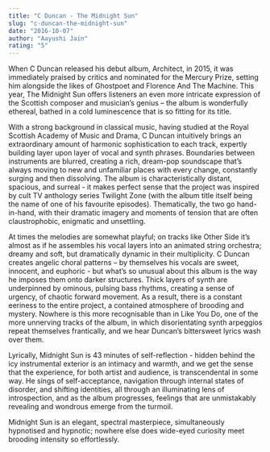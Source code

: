 ```yaml
---
title: "C Duncan - The Midnight Sun"
slug: "c-duncan-the-midnight-sun"
date: "2016-10-07"
author: "Aayushi Jain"
rating: "5"
---
```


When C Duncan released his debut album, Architect, in 2015, it was immediately praised by critics and nominated for the Mercury Prize, setting him alongside the likes of Ghostpoet and Florence And The Machine. This year, The Midnight Sun offers listeners an even more intricate expression of the Scottish composer and musician’s genius – the album is wonderfully ethereal, bathed in a cold luminescence that is so fitting for its title.

With a strong background in classical music, having studied at the Royal Scottish Academy of Music and Drama, C Duncan intuitively brings an extraordinary amount of harmonic sophistication to each track, expertly building layer upon layer of vocal and synth phrases. Boundaries between instruments are blurred, creating a rich, dream-pop soundscape that’s always moving to new and unfamiliar places with every change, constantly surging and then dissolving. The album is characteristically distant, spacious, and surreal - it makes perfect sense that the project was inspired by cult TV anthology series Twilight Zone (with the album title itself being the name of one of his favourite episodes). Thematically, the two go hand-in-hand, with their dramatic imagery and moments of tension that are often claustrophobic, enigmatic and unsettling.

At times the melodies are somewhat playful; on tracks like Other Side it’s almost as if he assembles his vocal layers into an animated string orchestra; dreamy and soft, but dramatically dynamic in their multiplicity. C Duncan creates angelic choral patterns – by themselves his vocals are sweet, innocent, and euphoric - but what’s so unusual about this album is the way he imposes them onto darker structures. Thick layers of synth are underpinned by ominous, pulsing bass rhythms, creating a sense of urgency, of chaotic forward movement. As a result, there is a constant eeriness to the entire project, a contained atmosphere of brooding and mystery. Nowhere is this more recognisable than in Like You Do, one of the more unnerving tracks of the album, in which disorientating synth arpeggios repeat themselves frantically, and we hear Duncan’s bittersweet lyrics wash over them.

Lyrically, Midnight Sun is 43 minutes of self-reflection - hidden behind the icy instrumental exterior is an intimacy and warmth, and we get the sense that the experience, for both artist and audience, is transcendental in some way. He sings of self-acceptance, navigation through internal states of disorder, and shifting identities, all through an illuminating lens of introspection, and as the album progresses, feelings that are unmistakably revealing and wondrous emerge from the turmoil.

Midnight Sun is an elegant, spectral masterpiece, simultaneously hypnotised and hypnotic; nowhere else does wide-eyed curiosity meet brooding intensity so effortlessly.
